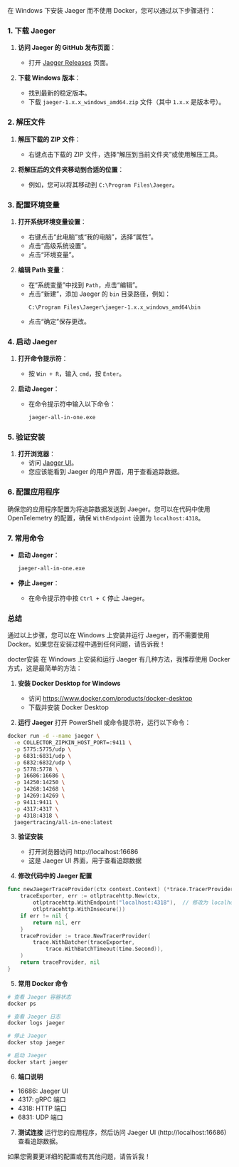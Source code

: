 在 Windows 下安装 Jaeger 而不使用 Docker，您可以通过以下步骤进行：

### 1. 下载 Jaeger

1. **访问 Jaeger 的 GitHub 发布页面**：
   - 打开 [Jaeger Releases](https://github.com/jaegertracing/jaeger/releases) 页面。

2. **下载 Windows 版本**：
   - 找到最新的稳定版本。
   - 下载 `jaeger-1.x.x_windows_amd64.zip` 文件（其中 `1.x.x` 是版本号）。

### 2. 解压文件

1. **解压下载的 ZIP 文件**：
   - 右键点击下载的 ZIP 文件，选择“解压到当前文件夹”或使用解压工具。

2. **将解压后的文件夹移动到合适的位置**：
   - 例如，您可以将其移动到 `C:\Program Files\Jaeger`。

### 3. 配置环境变量

1. **打开系统环境变量设置**：
   - 右键点击“此电脑”或“我的电脑”，选择“属性”。
   - 点击“高级系统设置”。
   - 点击“环境变量”。

2. **编辑 Path 变量**：
   - 在“系统变量”中找到 `Path`，点击“编辑”。
   - 点击“新建”，添加 Jaeger 的 `bin` 目录路径，例如：
     ```
     C:\Program Files\Jaeger\jaeger-1.x.x_windows_amd64\bin
     ```
   - 点击“确定”保存更改。

### 4. 启动 Jaeger

1. **打开命令提示符**：
   - 按 `Win + R`，输入 `cmd`，按 `Enter`。

2. **启动 Jaeger**：
   - 在命令提示符中输入以下命令：
     ```bash
     jaeger-all-in-one.exe
     ```

### 5. 验证安装

1. **打开浏览器**：
   - 访问 [Jaeger UI](http://localhost:16686)。
   - 您应该能看到 Jaeger 的用户界面，用于查看追踪数据。

### 6. 配置应用程序

确保您的应用程序配置为将追踪数据发送到 Jaeger。您可以在代码中使用 OpenTelemetry 的配置，确保 `WithEndpoint` 设置为 `localhost:4318`。

### 7. 常用命令

- **启动 Jaeger**：
  ```bash
  jaeger-all-in-one.exe
  ```

- **停止 Jaeger**：
  - 在命令提示符中按 `Ctrl + C` 停止 Jaeger。

### 总结

通过以上步骤，您可以在 Windows 上安装并运行 Jaeger，而不需要使用 Docker。如果您在安装过程中遇到任何问题，请告诉我！


docter安装
在 Windows 上安装和运行 Jaeger 有几种方法，我推荐使用 Docker 方式，这是最简单的方法：

1. **安装 Docker Desktop for Windows**
   - 访问 https://www.docker.com/products/docker-desktop
   - 下载并安装 Docker Desktop

2. **运行 Jaeger**
   打开 PowerShell 或命令提示符，运行以下命令：

```bash
docker run -d --name jaeger \
  -e COLLECTOR_ZIPKIN_HOST_PORT=:9411 \
  -p 5775:5775/udp \
  -p 6831:6831/udp \
  -p 6832:6832/udp \
  -p 5778:5778 \
  -p 16686:16686 \
  -p 14250:14250 \
  -p 14268:14268 \
  -p 14269:14269 \
  -p 9411:9411 \
  -p 4317:4317 \
  -p 4318:4318 \
  jaegertracing/all-in-one:latest
```

3. **验证安装**
   - 打开浏览器访问 http://localhost:16686
   - 这是 Jaeger UI 界面，用于查看追踪数据

4. **修改代码中的 Jaeger 配置**
```go
func newJaegerTraceProvider(ctx context.Context) (*trace.TracerProvider, error) {
    traceExporter, err := otlptracehttp.New(ctx,
        otlptracehttp.WithEndpoint("localhost:4318"),  // 修改为 localhost
        otlptracehttp.WithInsecure())
    if err != nil {
        return nil, err
    }
    traceProvider := trace.NewTracerProvider(
        trace.WithBatcher(traceExporter,
            trace.WithBatchTimeout(time.Second)),
    )
    return traceProvider, nil
}
```

5. **常用 Docker 命令**
```bash
# 查看 Jaeger 容器状态
docker ps

# 查看 Jaeger 日志
docker logs jaeger

# 停止 Jaeger
docker stop jaeger

# 启动 Jaeger
docker start jaeger
```

6. **端口说明**
- 16686: Jaeger UI
- 4317: gRPC 端口
- 4318: HTTP 端口
- 6831: UDP 端口

7. **测试连接**
运行您的应用程序，然后访问 Jaeger UI (http://localhost:16686) 查看追踪数据。

如果您需要更详细的配置或有其他问题，请告诉我！
